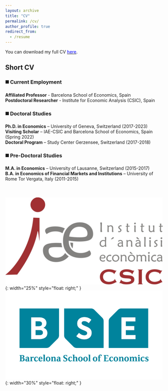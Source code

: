 ```yaml
---
layout: archive
title: "CV"
permalink: /cv/
author_profile: true
redirect_from:
  - /resume
---
```


You can download my full CV [<span style="color:blue">here</span>](https://federicabraccioli.github.io/files/Braccioli_CV.pdf). <br />

## Short CV 

### ◼️ Current Employment 
**Affiliated Professor** - Barcelona School of Economics, Spain <br />
**Postdoctoral Researcher** - Institute for Economic Analysis (CSIC), Spain  <br />

### ◼️ Doctoral Studies
**Ph.D. in Economics** – University of Geneva, Switzerland (2017-2023) <br />
**Visiting Scholar** – IAE-CSIC and Barcelona School of Economics, Spain (Spring 2022) <br />
**Doctoral Program** – Study Center Gerzensee, Switzerland (2017-2018) <br />

### ◼️ Pre-Doctoral Studies
**M.A. in Economics** – University of Lausanne, Switzerland (2015-2017)  <br />
**B.A. in Economics of Financial Markets and Institutions** – University of Rome Tor Vergata, Italy (2011-2015)  <br />
<br />
<br />
<br/>
![Alt Text](/images/IAE_logo.jpg){: width="25%" style="float: right;" } ![Alt Text](/images/bse_logo_large.png){: width="30%" style="float: right;" } 
